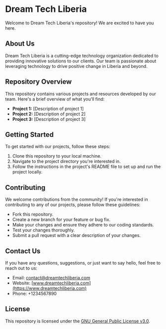 # Dream Tech Liberia

Welcome to Dream Tech Liberia's repository! We are excited to have you here.

## About Us

Dream Tech Liberia is a cutting-edge technology organization dedicated to providing innovative solutions to our clients. Our team is passionate about leveraging technology to drive positive change in Liberia and beyond.

## Repository Overview

This repository contains various projects and resources developed by our team. Here's a brief overview of what you'll find:

- **Project 1:** [Description of project 1]
- **Project 2:** [Description of project 2]
- **Project 3:** [Description of project 3]

## Getting Started

To get started with our projects, follow these steps:

1. Clone this repository to your local machine.
2. Navigate to the project directory you're interested in.
3. Follow the instructions in the project's README file to set up and run the project locally.

## Contributing

We welcome contributions from the community! If you're interested in contributing to any of our projects, please follow these guidelines:

- Fork this repository.
- Create a new branch for your feature or bug fix.
- Make your changes and ensure they adhere to our coding standards.
- Test your changes thoroughly.
- Submit a pull request with a clear description of your changes.

## Contact Us

If you have any questions, suggestions, or just want to say hello, feel free to reach out to us:

- Email: [contact@dreamtechliberia.com](mailto:contact@dreamtechliberia.com)
- Website: [www.dreamtechliberia.com](https://www.dreamtechliberia.com)
- Phone: +1234567890

## License

This repository is licensed under the [GNU General Public License v3.0](LICENSE).

